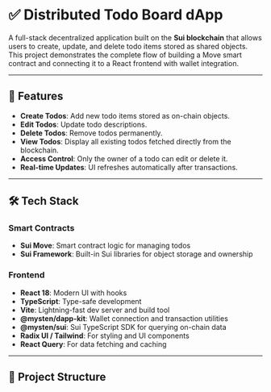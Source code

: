# ✅ Distributed Todo Board dApp

A full-stack decentralized application built on the **Sui blockchain** that allows users to create, update, and delete todo items stored as shared objects. This project demonstrates the complete flow of building a Move smart contract and connecting it to a React frontend with wallet integration.

---

## 🚀 Features

- **Create Todos**: Add new todo items stored as on-chain objects.  
- **Edit Todos**: Update todo descriptions.  
- **Delete Todos**: Remove todos permanently.  
- **View Todos**: Display all existing todos fetched directly from the blockchain.  
- **Access Control**: Only the owner of a todo can edit or delete it.  
- **Real-time Updates**: UI refreshes automatically after transactions.  

---

## 🛠️ Tech Stack

### Smart Contracts
- **Sui Move**: Smart contract logic for managing todos  
- **Sui Framework**: Built-in Sui libraries for object storage and ownership  

### Frontend
- **React 18**: Modern UI with hooks  
- **TypeScript**: Type-safe development  
- **Vite**: Lightning-fast dev server and build tool  
- **@mysten/dapp-kit**: Wallet connection and transaction utilities  
- **@mysten/sui**: Sui TypeScript SDK for querying on-chain data  
- **Radix UI / Tailwind**: For styling and UI components  
- **React Query**: For data fetching and caching  

---

## 📂 Project Structure

